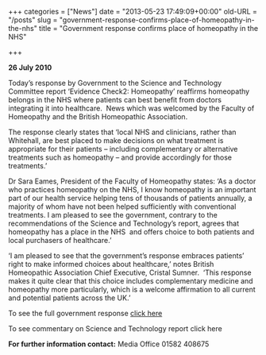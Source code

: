 +++
categories = ["News"]
date = "2013-05-23 17:49:09+00:00"
old-URL = "/posts"
slug = "government-response-confirms-place-of-homeopathy-in-the-nhs"
title = "Government response confirms place of homeopathy in the NHS"

+++

**26 July 2010**

Today’s response by Government to the Science and Technology Committee report ‘Evidence Check2: Homeopathy’ reaffirms homeopathy belongs in the NHS where patients can best benefit from doctors integrating it into healthcare.  News which was welcomed by the Faculty of Homeopathy and the British Homeopathic Association.

The response clearly states that ‘local NHS and clinicians, rather than Whitehall, are best placed to make decisions on what treatment is appropriate for their patients – including complementary or alternative treatments such as homeopathy – and provide accordingly for those treatments.’

Dr Sara Eames, President of the Faculty of Homeopathy states: ‘As a doctor who practices homeopathy on the NHS, I know homeopathy is an important part of our health service helping tens of thousands of patients annually, a majority of whom have not been helped sufficiently with conventional treatments. I am pleased to see the government, contrary to the recommendations of the Science and Technology’s report, agrees that homeopathy has a place in the NHS  and offers choice to both patients and local purchasers of healthcare.’

‘I am pleased to see that the government’s response embraces patients’ right to make informed choices about healthcare,’ notes British Homeopathic Association Chief Executive, Cristal Sumner.  ‘This response makes it quite clear that this choice includes complementary medicine and homeopathy more particularly, which is a welcome affirmation to all current and potential patients across the UK.’

To see the full government response [click here](http://www.dh.gov.uk/en/Publicationsandstatistics/Publications/PublicationsPolicyAndGuidance/DH_117810)

To see commentary on Science and Technology report click here

**For further information contact:**
Media Office
01582 408675
